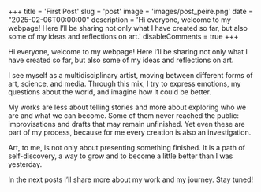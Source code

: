 +++
title = 'First Post'
slug = 'post'
image = 'images/post_peire.png'
date = "2025-02-06T00:00:00"
description = 'Hi everyone, welcome to my webpage! Here I’ll be sharing not only what I have created so far, but also some of my ideas and reflections on art.'
disableComments = true
+++

Hi everyone, welcome to my webpage! Here I’ll be sharing not only what I have created so far, but also some of my ideas and reflections on art.  

I see myself as a multidisciplinary artist, moving between different forms of art, science, and media. Through this mix, I try to express emotions, my questions about the world, and imagine how it could be better.  

My works are less about telling stories and more about exploring who we are and what we can become. Some of them never reached the public: improvisations and drafts that may remain unfinished. Yet even these are part of my process, because for me every creation is also an investigation.  

Art, to me, is not only about presenting something finished. It is a path of self-discovery, a way to grow and to become a little better than I was yesterday.  

In the next posts I’ll share more about my work and my journey. Stay tuned!  

